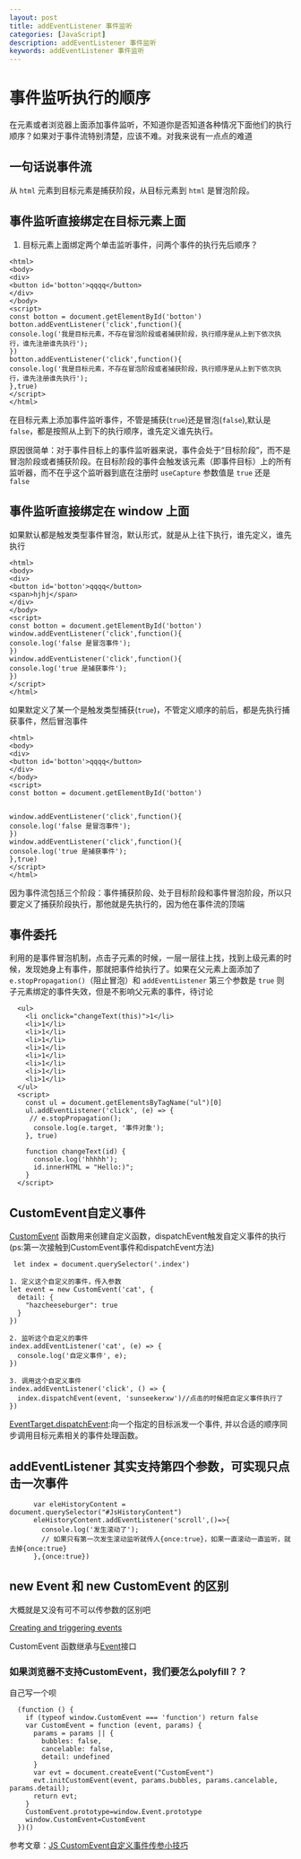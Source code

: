 ```yaml
---
layout: post
title: addEventListener 事件监听
categories: [JavaScript]
description: addEventListener 事件监听
keywords: addEventListener 事件监听
---
```


# 事件监听执行的顺序

在元素或者浏览器上面添加事件监听，不知道你是否知道各种情况下面他们的执行顺序？如果对于事件流特别清楚，应该不难。对我来说有一点点的难道

## 一句话说事件流

从 `html` 元素到目标元素是捕获阶段，从目标元素到 `html` 是冒泡阶段。

## 事件监听直接绑定在目标元素上面

1. 目标元素上面绑定两个单击监听事件，问两个事件的执行先后顺序？

```
<html>
<body>
<div>
<button id='botton'>qqqq</button>
</div>
</body>
<script>
const botton = document.getElementById('botton')
botton.addEventListener('click',function(){
console.log('我是目标元素，不存在冒泡阶段或者捕获阶段，执行顺序是从上到下依次执行，谁先注册谁先执行');
})
botton.addEventListener('click',function(){
console.log('我是目标元素，不存在冒泡阶段或者捕获阶段，执行顺序是从上到下依次执行，谁先注册谁先执行');
},true)
</script>
</html>
```

在目标元素上添加事件监听事件，不管是捕获(`true`)还是冒泡(`false`),默认是 `false`，都是按照从上到下的执行顺序，谁先定义谁先执行。

原因很简单：对于事件目标上的事件监听器来说，事件会处于“目标阶段”，而不是冒泡阶段或者捕获阶段。在目标阶段的事件会触发该元素（即事件目标）上的所有监听器，而不在乎这个监听器到底在注册时 `useCapture` 参数值是 `true` 还是 `false`

## 事件监听直接绑定在 window 上面

如果默认都是触发类型事件冒泡，默认形式，就是从上往下执行，谁先定义，谁先执行

```
<html>
<body>
<div>
<button id='botton'>qqqq</button>
<span>hjhj</span>
</div>
</body>
<script>
const botton = document.getElementById('botton')
window.addEventListener('click',function(){
console.log('false 是冒泡事件');
})
window.addEventListener('click',function(){
console.log('true 是捕获事件');
})
</script>
</html>
```

如果默定义了某一个是触发类型捕获(`true`)，不管定义顺序的前后，都是先执行捕获事件，然后冒泡事件

```
<html>
<body>
<div>
<button id='botton'>qqqq</button>
</div>
</body>
<script>
const botton = document.getElementById('botton')


window.addEventListener('click',function(){
console.log('false 是冒泡事件');
})
window.addEventListener('click',function(){
console.log('true 是捕获事件');
},true)
</script>
</html>
```
因为事件流包括三个阶段：事件捕获阶段、处于目标阶段和事件冒泡阶段，所以只要定义了捕获阶段执行，那他就是先执行的，因为他在事件流的顶端

## 事件委托

利用的是事件冒泡机制，点击子元素的时候，一层一层往上找，找到上级元素的时候，发现她身上有事件，那就把事件给执行了。如果在父元素上面添加了 `e.stopPropagation()`（阻止冒泡）和 `addEventListener` 第三个参数是 `true` 则子元素绑定的事件失效，但是不影响父元素的事件，待讨论

```
  <ul>
    <li onclick="changeText(this)">1</li>
    <li>1</li>
    <li>1</li>
    <li>1</li>
    <li>1</li>
    <li>1</li>
    <li>1</li>
    <li>1</li>
    <li>1</li>
  </ul>
  <script>
    const ul = document.getElementsByTagName("ul")[0]
    ul.addEventListener('click', (e) => {
     // e.stopPropagation();
      console.log(e.target, '事件对象');
    }, true)

    function changeText(id) {
      console.log('hhhhh');
      id.innerHTML = "Hello:)";
    }
  </script>
  ```

  ## CustomEvent自定义事件
  [CustomEvent](https://developer.mozilla.org/zh-CN/docs/Web/API/CustomEvent) 函数用来创建自定义函数，dispatchEvent触发自定义事件的执行(ps:第一次接触到CustomEvent事件和dispatchEvent方法)

  ```
   let index = document.querySelector('.index')

  1. 定义这个自定义的事件，传入参数
  let event = new CustomEvent('cat', {
    detail: {
      "hazcheeseburger": true
    }
  })

  2. 监听这个自定义的事件
  index.addEventListener('cat', (e) => {
    console.log('自定义事件', e);
  })

  3. 调用这个自定义事件
  index.addEventListener('click', () => {
    index.dispatchEvent(event, 'sunseekerxw')//点击的时候把自定义事件执行了
  })
  ```



[EventTarget.dispatchEvent](https://developer.mozilla.org/zh-CN/docs/Web/API/EventTarget/dispatchEvent):向一个指定的目标派发一个事件,  并以合适的顺序同步调用目标元素相关的事件处理函数。
## addEventListener 其实支持第四个参数，可实现只点击一次事件

```
      var eleHistoryContent = document.querySelector("#JsHistoryContent")
      eleHistoryContent.addEventListener('scroll',()=>{
        console.log('发生滚动了');
        // 如果只有第一次发生滚动监听就传人{once:true}，如果一直滚动一直监听，就去掉{once:true}
      },{once:true})
```

## new Event 和  new CustomEvent 的区别
大概就是又没有可不可以传参数的区别吧

[Creating and triggering events](https://developer.mozilla.org/en-US/docs/Web/Guide/Events/Creating_and_triggering_events)

CustomEvent 函数继承与[Event](https://developer.mozilla.org/en-US/docs/Web/API/Event)接口

### 如果浏览器不支持CustomEvent，我们要怎么polyfill？？
自己写一个呗

```
  (function () {
    if (typeof window.CustomEvent === 'function') return false
    var CustomEvent = function (event, params) {
      params = params || {
        bubbles: false,
        cancelable: false,
        detail: undefined
      }
      var evt = document.createEvent("CustomEvent")
      evt.initCustomEvent(event, params.bubbles, params.cancelable, params.detail);
      return evt;
    }
    CustomEvent.prototype=window.Event.prototype
    window.CustomEvent=CustomEvent
  })()
```


参考文章：[JS CustomEvent自定义事件传参小技巧](https://www.zhangxinxu.com/wordpress/2020/08/js-customevent-pass-param/)
